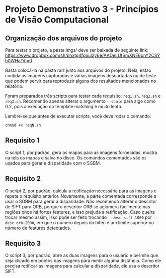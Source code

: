# Projeto Demonstrativo 3 - Princípios de Visão Computacional

## Organização dos arquivos do projeto
Para testar o projeto, a pasta imgs/ deve ser baixada do seguinte link:
https://www.dropbox.com/sh/phxtg4fpoul2y6e/AADeLUtSmXNE6onY2CSYb0WHa?dl=0

Basta colocá-la na pasta raiz junto aos arquivos do projeto. Nela, estão contida as imagens capturadas e várias imagens descartadas ou de teste que podem servir para reproduzir alguns dos resultados mencionados no relatório.

Foram preparados três scripts para testar cada requisito: `req1.sh`, `req2.sh` e `req3.sh`. Recomendo apenas alterar o argumento `--scale` para algo como 0.2, pois a execução do template matching é muito lenta.

Lembre-se que antes de executar scripts, você deve rodar o comando:
```
chmod +x reqN.sh
```

## Requisito 1
O script 1, por padrão, gera os mapas para as imagens fornecidas, mostra na tela os mapas e salva no disco. Os comandos comentados são os usados para gerar a disparidade com o SGBM.

## Requisito 2
O script 2, por padrão, calcula a retificação necessária para as imagens e repete o requisito anterior. Novamente, a parte comentada corresponde a usar o SGBM para gerar a disparidade. Não recomendo alterar o descritor de SIFT para ORB, porque o descritor ORB se aglomera facilmente nas regiões onde há fortes features, e isso prejuda a retificação.
Caso queira trocar mesmo assim, isso pode ser feito trocando `--desc sift-1000` por `--desc orb-2000`, em que o numero depois do hifen é um limite superior no número de features detectados.

## Requisito 3
O script 3, por padrão, abre as duas imagens para o usuário e permite que seja clicado em pontos das imagens para medir alguma distância. Como ele precisa retificar as imagens para calcular a disparidade, ele usa o descritor SIFT.
